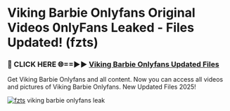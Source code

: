 # Viking Barbie Onlyfans Original Videos 0nlyFans Leaked - Files Updated! (fzts)

<h3>🔴 CLICK HERE 🌐==►► <a href="https://tinyurl.com/4seja8ks" rel="nofollow">Viking Barbie Onlyfans Updated Files</a></h3>

Get Viking Barbie Onlyfans and all content. Now you can access all videos and pictures of Viking Barbie Onlyfans. New Updated Files 2025!

[![fzts](https://i.imgur.com/EWjZXRe.gif)](https://tinyurl.com/4seja8ks)
viking barbie onlyfans leak
